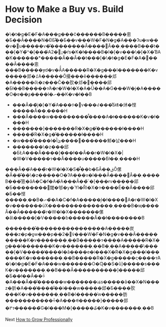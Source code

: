 # How to Make a Buy vs. Build Decision
[//]: # (Version:1.0.0)
�\�t�g�E�F�A���g���ĉ������B�����悤�Ƃ��Ă����N�ƉƂ̊��Ƃ��v���W�F�N�g�́A���Ɂu�w���v�΁u�����v�̌��������Ȃ����΂Ȃ��܂����B���̃t���[�Y�̃^�[���́A2�̓_�ŕs�K�ł����B�I�[�v���\�[�X�ƁA�K������*�����Ă��Ȃ��t���[�\�t�g�E�F�A�𖳎����Ă����悤���B�����ɏd�v�Ȃ̂́A�����R�X�g���l�������K�v�����邽�߁A�����Ŏ擾���ē������邩�A�����ō\�z���Č��肷�邩�𓝍����邱�Ƃł��B�����ɂ́A�r�W�l�X�A�Ǘ��A�G���W�j�A�����O�ɐ��ʂ����l�ނ��K�v�ł��B

- ���Ȃ��̃j�[�Y�́A���ꂪ�݌v���ꂽ���̂Ƃǂꂭ�炢�悭�����Ă��܂����H
- ���Ȃ����w���������̂̂����A�ǂ̕������K�v�ł����H
- �������]�������R�X�g�͂������ł����H
- �����̃R�X�g�͂������ł����H
- �w���͒����I�Ȉێ����𑝌������邾�낤���H
- �������\�z���邱�ƂŁA���Ȃ����]���ł��Ȃ��r�W�l�X�|�W�V�����ɂ��Ȃ����u�����Ƃ͂ł��܂����H

���Ȃ��́A���̃r�W�l�X�S�̂̊��b�ƂȂ��قǑ傫�Ȃ��̂��\�z�����O�ɁA���x�l���Ȃ����΂Ȃ��܂����B���̂悤�ȃA�C�f�A�́A���Ȃ��̃`�[���ɍv�����邱�Ƃ��������񂠂閾�邭�y�ϓI�Ȑl�X�ɂ����Ē��Ă����邱�Ƃ��悭�����܂��B�ނ��̃A�C�f�A�����͓I�ł����΁A�r�W�l�X�v�������ύX���������������܂����B�ӎ����Ȃ��Ă������̃r�W�l�X�������傫�ȃ\�����[�V�����ɓ������Ȃ��ł��������B

�������̎����������������A�����炭���z�p�ƍw���p��2�̃v���W�F�N�g�v���Ă����������K�v�������܂��B�����ɂ����A�����R�X�g���l�������K�v�������܂��B�܂��A�����̃\�����[�V�����̒����I�ȃ����e�i���X�R�X�g���l�������K�v�������܂��B�����R�X�g�����ς����ɂ́A�\�t�g�E�F�A���w�������O�Ɋ��S�ȕ]�����s���K�v�������܂��B���Ȃ����������]�����邱�Ƃ��ł��Ȃ��ꍇ�A���Ȃ��͂������w�������ۂɕs�����ȃ��X�N���z�肵�A���̓����̐��i���w�����邱�Ƃ����肷���K�v�������܂��B�l�����̍w�����肪�����������ꍇ�A���ꂼ�����]�����邽�߂ɂ������̃G�l���M�[�����₷�K�v�������܂��B

Next [How to Grow Professionally](05-How%20to%20Grow%20Professionally.md)
